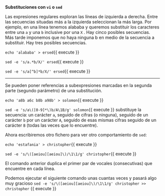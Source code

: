 **Substituciones con `vi` o `sed`**

Las expresiones regulares exploran las lı́neas de izquierda a derecha. Entre las secuencias situadas más a la izquierda seleccionan la más larga. Por ejemplo, en una lı́nea tenemos alababa y queremos substituir los caracteres entre una `a` y una `b` inclusive por una `X` . Hay cinco posibles secuencias. Más tarde imponemos que no haya ninguna b en medio de la secuencia a substituir. Hay tres posibles secuencias.

`echo 'alababa' > ersed`{{ execute }}

`sed -e 's/a.*b/X/' ersed`{{ execute }}

`sed -e 's/a[^b]*b/X/' ersed`{{ execute }}


---

Se pueden poner referencias a subexpresiones marcadas en la segunda parte (segundo parámetro) de una substitución.

`echo 'a8b a6c b8b a98b' > solomon`{{ execute }}

`sed -e 's/a\([0-9]*\)b/A\1B/g' solomon`{{ execute }} substituye la secuencia: un carácter `a`, seguido de cifras (o ninguna), seguido de un carácter `b` por un carácter `A`, seguido de esas mismas cifras seguido de un carácter `B` (todas las veces que lo encuentre).

Ahora escribiremos otro fichero para ver otro comportamiento de `sed`:

`echo 'estafania' > christopher`{{ execute }}

`sed -e 's/\([aeiou][aeiou]\)/\1\1/g' christopher`{{ execute }}

El comando anterior duplica el primer par de vocales (consecutivas) que encuentre en cada lı́nea.

Podemos ejecutar el siguiente comando unas cuantas veces y pasará algo muy gracioso `sed -e 's/\([aeiou][aeiou]\)/\1\1/g' christopher >> christopher` {{ execute }}
